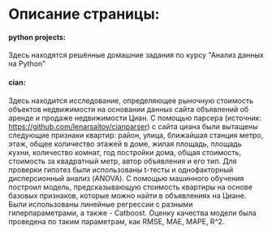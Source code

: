 # Описание страницы:

#### python projects:
Здесь находятся решённые домашние задания по курсу "Анализ данных на Python"
#### cian:
Здесь находится исследование, определяющее рыночную стоимость объектов недвижимости на основании данных сайта объявлений об аренде и продаже недвижимости Циан. С помощью парсера (источник: https://github.com/lenarsaitov/cianparser) с сайта циана были вытащены следующие признаки квартир: район, улица, ближайшая станция метро, этаж, общее количество этажей в доме, жилая площадь, площадь кухни, количество комнат, год постройки дома, общая стоимость, стоимость за квадратный метр, автор объявления и его тип. Для проверки гипотез были использованы t-тесты и однофакторный дисперсионный анализ (ANOVA). С помощью машинного обучения построил модель, предсказывающую стоимость квартиры на основе базовых признаков, которые можно найти в объявлениях на Циане. Были использованы линейные регрессии с разными гиперпараметрами, а также - Catboost. Оценку качества модели была проведена по таким параметрам, как RMSE, MAE, MAPE, R^2.
